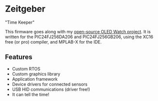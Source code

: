 # Zeitgeber

"Time Keeper"

This firmware goes along with my [open-source OLED Watch project](http://jared.geek.nz/2014/jul/oshw-oled-watch).
It is written for the PIC24FJ256DA206 and PIC24FJ256GB206, using the XC16 free (or pro) compiler, and MPLAB-X for the IDE.

## Features ##

- Custom RTOS
- Custom graphics library
- Application framework
- Device drivers for connected sensors
- USB HID communications (driver free!)
- It can tell the time!